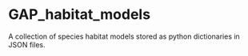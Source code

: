 # GAP_habitat_models
A collection of species habitat models stored as python dictionaries in JSON files.
